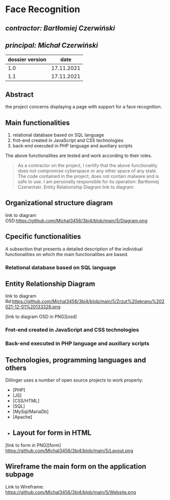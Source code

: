 # Face Recognition

## _contractor: Bartłomiej Czerwiński_
## _principal: Michał Czerwiński_


| dossier version | date |
| ------ | ------ |
| 1.0 | 17.11.2021 |
| 1.1 | 17.11.2021 |
## Abstract 
the project concerns displaying a page with support for a face recognition.

## Main functionalities
1. relational database based on SQL language
1. frot-end created in JavaScript and CSS technologies
1. back-end executed in PHP language and auxiliary scripts

The above functionalities are tested and work according to their roles.

> As a contractor on the project, I certify that the above functionality 
> does not compromise cyberspace or any other space of any state. 
> The code contained in the project, does not contain malware and is safe to use. 
> I am personally responsible for its operation: Bartłomiej Czerwiński.
  Entity Relationship Diagram
link to diagram:

## Organizational structure diagram

link to diagram OSD:https://github.com/Michal3456/3bi4/blob/main/5/Diagram.png

## Cpecific functionalities

A subsection that presents a detailed description of the individual functionalities on which the main functionalities are based.

### Relational database based on SQL language

## Entity Relationship Diagram
link to diagram Rd:https://github.com/Michal3456/3bi4/blob/main/5/Zrzut%20ekranu%202021-12-01%20133326.png

[link to diagram OSD in PNG][osd]
### Frot-end created in JavaScript and CSS technologies

### Back-end executed in PHP language and auxiliary scripts

## Technologies, programming languages and others

Dillinger uses a number of open source projects to work properly:

- [PHP]
- [JS]
- [CSS/HTML]
- [SQL]
- [MySql/MariaDb]
- [Apache]
- ## Layout for form in HTML
[link to form in PNG][form]
https://github.com/Michal3456/3bi4/blob/main/5/Layout.png
## Wireframe the main form on the application subpage
Link to Wireframe: https://github.com/Michal3456/3bi4/blob/main/5/Website.png
